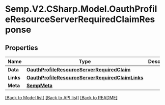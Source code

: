 # Semp.V2.CSharp.Model.OauthProfileResourceServerRequiredClaimResponse
## Properties

Name | Type | Description | Notes
------------ | ------------- | ------------- | -------------
**Data** | [**OauthProfileResourceServerRequiredClaim**](OauthProfileResourceServerRequiredClaim.md) |  | [optional] 
**Links** | [**OauthProfileResourceServerRequiredClaimLinks**](OauthProfileResourceServerRequiredClaimLinks.md) |  | [optional] 
**Meta** | [**SempMeta**](SempMeta.md) |  | 

[[Back to Model list]](../README.md#documentation-for-models) [[Back to API list]](../README.md#documentation-for-api-endpoints) [[Back to README]](../README.md)

